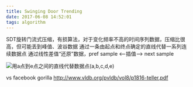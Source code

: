 ```yaml
---
title: Swinging Door Trending
date: 2017-06-08 14:52:01
tags: algorithm
---
```


SDT旋转门流式压缩，有损算法，对于变化频率不高的时间序列数据，压缩比很高，但可能丢到峰值、波谷数据
通过一条由起点和终点确定的直线代替一系列连续数据点
通过线性差值“还原”数据，pref sample <--插值--> next sample

![用a点到e点之间的直线代替数据点(a,b,c,d,e)](https://github.com/digoal/blog/raw/master/201608/20160813_01_pic_003.png)

vs facebook gorilla
http://www.vldb.org/pvldb/vol8/p1816-teller.pdf
